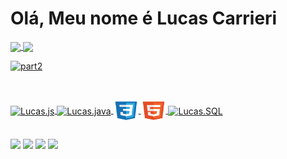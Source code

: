 <h1> Olá, Meu nome é Lucas Carrieri </h1>

<div>
  <a href="https://github.com/LucasCarrieri">
  <img height="180em"   align="center" src="https://github-readme-stats.vercel.app/api?username=ellen2121&show_icons=true&theme=react&include_all_commits=true&count_private=true"/>
  <img height="180em"  align="center" src="https://github-readme-stats.vercel.app/api/top-langs/?username=LucasCarrieri&layout=compact&langs_count=7&theme=react" />
</div>

 ![part2](https://user-images.githubusercontent.com/83976561/137820628-dba9c39e-b8e9-4207-9cb5-7f85e955b8c6.gif)

<br>
     
<div style="display: inline_block"><br>
 <img align="center" alt="Lucas.js" height="30" width="40" src = "https://cdn.jsdelivr.net/gh/devicons/devicon/icons/javascript/javascript-original.svg"/>
 <img align="center" alt="Lucas.java" height="40" width="40" src="https://cdn.jsdelivr.net/gh/devicons/devicon/icons/java/java-original-wordmark.svg" />
 <img align="center" alt="Lucas-CSS" height="30" width="40" src="https://raw.githubusercontent.com/devicons/devicon/master/icons/css3/css3-original.svg"/>
 <img align="center" alt="Lucas-HTML" height="30" width="40" src="https://raw.githubusercontent.com/devicons/devicon/master/icons/html5/html5-original.svg"/> 
 <img align="center" alt="Lucas.SQL" height="40" src="https://cdn.jsdelivr.net/gh/devicons/devicon/icons/mysql/mysql-plain-wordmark.svg" />
 </div>
  
   
##

 <div>
<a href="https://www.instagram.com/lucas_crr_/" target="_blank"><img src="https://img.shields.io/badge/-Instagram-%23E4405F?style=for-the-badge&logo=instagram&logoColor=white" target="_blank"></a>
<a href="https://www.twitch.tv/lucas_blackzs" target="_blank"><img src="https://img.shields.io/badge/Twitch-9146FF?style=for-the-badge&logo=twitch&logoColor=white" target="_blank"></a>
<a href = "mailto:lucascarrieridossantos@gmail.com"><img src="https://img.shields.io/badge/-Gmail-%23333?style=for-the-badge&logo=gmail&logoColor=white" target="_blank"></a>
<a href="https://www.linkedin.com/in/lucas-carrieri-1068a5203/" target="_blank"><img src="https://img.shields.io/badge/-LinkedIn-%230077B5?style=for-the-badge&logo=linkedin&logoColor=white" target="_blank"></a> 
  </div>
